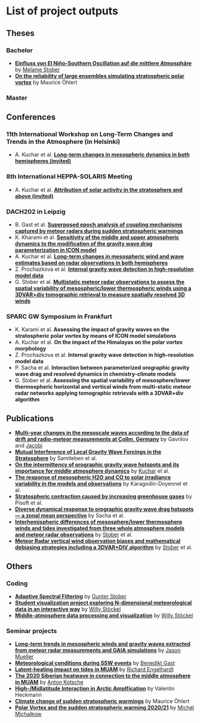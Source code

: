 # List of project outputs

## Theses
### Bachelor
- **[Einfluss von El Niño-Southern Oscillation auf die mittlere Atmosphäre](https://github.com/VACILT/project_outputs/blob/master/theses/Bachelorarbeit_Stober.pdf)** by [Melanie Stober](https://github.com/Melanie-99)
- **[On the reliability of large ensembles simulating stratospheric polar vortex]()** by Maurice Öhlert

### Master

## Conferences

### 11th International Workshop on Long-Term Changes and Trends in the Atmosphere (in Helsinki)
- A. Kuchar et al. **[Long-term changes in mesospheric dynamics in both hemispheres (invited)](https://trends2020.fmi.fi/program.html)**

### 8th International HEPPA-SOLARIS Meeting
- A. Kuchar et al. **[Attribution of solar activity in the stratosphere and above (invited)](https://heppasolaris2020.w.uib.no/scientific-program/)**

### DACH202 in Leipzig
- B. Gast et al. **[Superposed epoch analysis of coupling mechanisms captured by
meteor radars during sudden stratospheric warmings](https://meetingorganizer.copernicus.org/DACH2022/DACH2022-84.html)**
- K. Kharami et al. **[Sensitivity of the middle and upper atmospheric dynamics to the modification of the gravity wave drag parameterization in ICON model](https://meetingorganizer.copernicus.org/DACH2022/DACH2022-91.html)**
- A. Kuchar et al. **[Long-term changes in mesospheric wind and wave estimates
based on radar observations in both hemispheres](https://meetingorganizer.copernicus.org/DACH2022/DACH2022-81.html)**
- Z. Prochazkova et al. **[Internal gravity wave detection in high-resolution model data](https://meetingorganizer.copernicus.org/DACH2022/DACH2022-90.html)**
- G. Stober et al. **[Multistatic meteor radar observations to assess the spatial variability of mesospheric/lower thermospheric winds using a 3DVAR+div tomographic retrieval to measure spatially resolved 3D winds](https://meetingorganizer.copernicus.org/DACH2022/DACH2022-96.html)**


### SPARC GW Symposium in Frankfurt
- K. Karami et al. **Assessing the impact of gravity waves on the stratospheric polar vortex by means of ICON model simulations**
- A. Kuchar et al. **On the impact of the Himalayas on the polar vortex morphology**
- Z. Prochazkova et al. **Internal gravity wave detection in high-resolution model data**
- P. Sacha et al. **Interaction between parameterized orographic gravity wave drag and resolved dynamics in chemistry-climate models**
- G. Stober et al. **Assessing the spatial variability of mesosphere/lower thermospheric horizontal and vertical winds from multi-static meteor radar networks applying tomographic retrievals with a 3DVAR+div algorithm**



## Publications
- **[Multi-year changes in the mesoscale waves according to the data of drift and radio-meteor measurements at Collm, Germany](https://www.spiedigitallibrary.org/conference-proceedings-of-spie/11560/115607X/Multi-year-changes-in-the-mesoscale-waves-according-to-the/10.1117/12.2574804.short)** by Gavrilov and [Jacobi](https://github.com/christophjacobi)
- **[Mutual Interference of Local Gravity Wave Forcings in the Stratosphere](https://www.mdpi.com/2073-4433/11/11/1249)** by Samtleben et al.
- **[On the intermittency of orographic gravity wave hotspots and its importance for middle atmosphere dynamics](https://github.com/kuchaale/wcd_2020)** by [Kuchar](https://github.com/kuchaale) et al.
- **[The response of mesospheric H2O and CO to solar irradiance variability in the models and observations](https://acp.copernicus.org/preprints/acp-2020-793/)** by Karagodin-Doyennel et al.
- **[Stratospheric contraction caused by increasing greenhouse gases](https://iopscience.iop.org/article/10.1088/1748-9326/abfe2b)** by Pisoft et al.
- **[Diverse dynamical response to orographic gravity wave drag hotspots — a zonal mean perspective](https://agupubs.onlinelibrary.wiley.com/doi/10.1029/2021GL093305)** by Sacha et al.
- **[Interhemispheric differences of mesosphere/lower thermosphere winds and tides investigated from three whole atmosphere models and meteor radar observations](https://acp.copernicus.org/preprints/acp-2021-142/)** by [Stober](https://github.com/Gunter-cmd) et al.
- **[Meteor Radar vertical wind observation biases and mathematical debiasing strategies including a 3DVAR+DIV algorithm](https://egusphere.copernicus.org/preprints/2022/egusphere-2022-203/)** by [Stober](https://github.com/Gunter-cmd) et al.

## Others
### Coding
- **[Adaptive Spectral Filtering](https://github.com/VACILT/ASF_code)** by [Gunter Stober](https://github.com/Gunter-cmd)
- **[Student visualization project exploring N-dimensional meteorological data in an interactive way](https://github.com/VACILT/student_project)** by [Willy Stöckel](https://github.com/stoeckel4code)
- **[Middle-atmosphere data processing and visualization](https://github.com/VACILT/MA_visualization)**  by [Willy Stöckel](https://github.com/stoeckel4code)

### Seminar projects
- **[Long-term trends in mesospheric winds and gravity waves extracted from meteor radar measurements and GAIA simulations](https://github.com/VACILT/trends_project)** by [Jason Mueller](https://github.com/jason-mueller)
- **[Meteorological conditions during SSW events](https://github.com/VACILT/SSW_project)** by [Benedikt Gast](https://github.com/gast-ben)
- **[Latent-heating impact on tides in MUAM](https://github.com/VACILT/Latent_heating_MUAM)** by [Richard Engelhardt](https://github.com/rumskorf)
- **[The 2020 Siberian heatwave in connection to the middle atmosphere in MUAM](https://github.com/VACILT/siberian_heat_wave)** by [Anton Kotsche](https://github.com/AtombertOetschek)
- **[High-/Midlatitude Interaction in Arctic Amplfication](https://github.com/VACILT/project_outputs/blob/master/seminars/metSem-Valentin_Heckmann.pdf)** by Valentin Heckmann
- **[Climate change of sudden stratospheric warmings](https://github.com/VACILT/project_outputs/blob/master/seminars/Climate%20Change%20of%20Sudden%20Stratospheric%20Warmings.pdf)** by Maurice Öhlert
- **[Polar Vortex and the sudden stratospheric warming 2020/21](https://github.com/VACILT/PV_characteristics_ICON-NWP)** by [Michel Michalkow](https://github.com/Salphalor)
